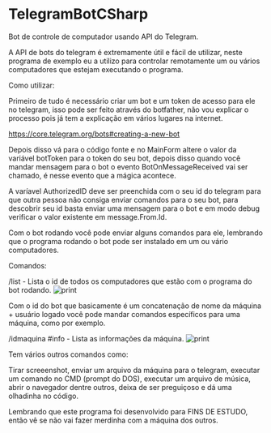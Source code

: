 # TelegramBotCSharp
Bot de controle de computador usando API do Telegram.

A API de bots do telegram é extremamente útil e fácil de utilizar, neste programa de exemplo eu a utilizo para controlar remotamente um ou vários computadores que estejam executando o programa.

Como utilizar:

Primeiro de tudo é necessário criar um bot e um token de acesso para ele no telegram, isso pode ser feito através do botfather, não vou explicar o processo pois já tem a explicação em vários lugares na internet.

https://core.telegram.org/bots#creating-a-new-bot

Depois disso vá para o código fonte e no MainForm altere o valor da variável botToken para o token do seu bot, depois disso quando você mandar mensagem para o bot o evento BotOnMessageReceived vai ser chamado, é nesse evento que a mágica acontece.

A varíavel AuthorizedID deve ser preenchida com o seu id do telegram para que outra pessoa não consiga enviar comandos para o seu bot, para descobrir seu id basta enviar uma mensagem para o bot e em modo debug verificar o valor existente em message.From.Id.

Com o bot rodando você pode enviar alguns comandos para ele, lembrando que o programa rodando o bot pode ser instalado em um ou vário computadores.

Comandos:

/list - Lista o id de todos os computadores que estão com o programa do bot rodando.
![print](https://guidi.io/img_externa/bot_telegram_list.jpg)

Com o id do bot que basicamente é um concatenação de nome da máquina + usuário logado você pode mandar comandos específicos para uma máquina, como por exemplo.

/idmaquina #info - Lista as informações da máquina.
![print](https://guidi.io/img_externa/bot_telegram_info.jpg)


Tem vários outros comandos como:

Tirar screeenshot, enviar um arquivo da máquina para o telegram, executar um comando no CMD (prompt do DOS), executar um arquivo de música, abrir o navegador dentre outros, deixa de ser preguiçoso e dá uma olhadinha no código.

Lembrando que este programa foi desenvolvido para FINS DE ESTUDO, então vê se não vai fazer merdinha com a máquina dos outros.
